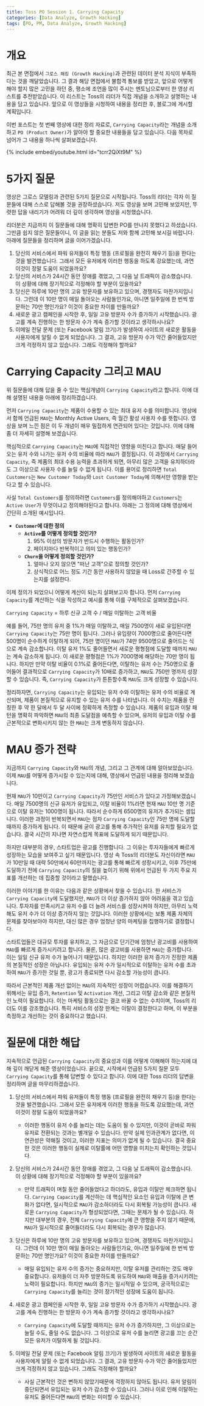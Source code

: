 ```yaml
---
title: Toss PO Session 1. Carrying Capacity
categories: [Data Analyze, Growth Hacking]
tags: [PO, PM, Data Analyze, Growth Hacking]
---
```


# 개요

최근 본 면접에서 `그로스 해킹 (Growth Hacking)`과 관련된 데이터 분석 지식이 부족하다는 것을 깨달았습니다. 그 결과 해당 면접에서 불합격 통보를 받았고, 앞으로 어떻게 해야 할지 많은 고민을 하던 중, 평소에 조언을 많이 주시는 멘토님으로부터 한 영상 리스트를 추천받았습니다. 이 리스트는 Toss의 리더가 직접 개념을 소개하고 설명하는 내용을 담고 있습니다. 앞으로 이 영상들을 시청하여 내용을 정리한 후, 블로그에 게시할 계획입니다.

이번 포스트는 첫 번째 영상에 대한 정리 자료로, `Carrying Capacity`라는 개념을 소개하고 `PO (Product Owner)`가 알아야 할 중요한 내용들을 담고 있습니다. 다음 목차로 넘어가 그 내용을 하나씩 살펴보겠습니다.

{% include embed/youtube.html id="tcrr2QiXt9M" %}

# 5가지 질문

영상은 그로스 모델링과 관련된 5가지 질문으로 시작됩니다. Toss의 리더는 각자 이 질문들에 대해 스스로 답해볼 것을 권장하셨습니다. 저도 영상을 보며 고민해 보았지만, 뚜렷한 답을 내리기가 어려워 더 깊이 생각하며 영상을 시청했습니다.

리더분은 지금까지 이 질문들에 대해 명확히 답변한 PO를 만나지 못했다고 하셨습니다. 그만큼 쉽지 않은 질문들이니, 이 글을 읽는 분들도 저와 함께 고민해 보시길 바랍니다. 아래에 질문들을 정리하며 글을 이어가겠습니다.

1. 당신의 서비스에서 파워 유저들이 특정 행동 (프로필을 완전히 채우기 등)을 한다는 것을 발견했습니다. 그래서 모든 유저에게 이러한 행동을 하도록 강요했는데, 과연 이것이 정말 도움이 되었을까요?
2. 당신의 서비스가 24시간 동안 장애를 겪었고, 그 다음 날 트래픽이 감소했습니다. 이 상황에 대해 장기적으로 걱정해야 할 부분이 있을까요?
3. 당신은 하루에 10만 명의 고유 방문자를 보유하고 있으며, 경쟁자도 마찬가지입니다. 그런데 이 10만 명이 매일 돌아오는 사람들인가요, 아니면 일주일에 한 번씩 방문하는 70만 명인가요? 이것이 중요한 차이를 만들까요?
4. 새로운 광고 캠페인을 시작한 후, 일일 고유 방문자 수가 증가하기 시작했습니다. 광고를 계속 진행하는 한 방문자 수가 계속 증가할 것이라고 생각하시나요?
5. 이메일 전달 문제 (또는 Facebook 알림 끄기)가 발생하여 사이트의 새로운 활동을 사용자에게 알릴 수 없게 되었습니다. 그 결과, 고유 방문자 수가 약간 줄어들었지만 크게 걱정하지 않고 있습니다. 그래도 걱정해야 할까요?

# Carrying Capacity 그리고 MAU

위 질문들에 대해 답을 줄 수 있는 핵심개념이 `Carrying Capacity`라고 합니다. 이에 대해 설명된 내용을 아래에 정리하겠습니다.

먼저 `Carrying Capacity`는 제품이 수용할 수 있는 최대 유저 수를 의미합니다. 영상에서 함께 언급된 `MAU`는 Monthly Active Users, 즉 월간 활성 사용자 수를 뜻합니다. 영상을 보며 느낀 점은 이 두 개념이 매우 밀접하게 연관되어 있다는 것입니다. 이에 대해 좀 더 자세히 설명해 보겠습니다.

핵심적으로 `Carrying Capacity`는 `MAU`에 직접적인 영향을 미친다고 합니다. 매달 들어오는 유저 수와 나가는 유저 수의 비율에 따라 `MAU`가 결정됩니다. 이 과정에서 `Carrying Capacity`, 즉 제품의 최대 수용 능력을 초과하게 되면, 아무리 많은 고객을 유치하더라도 그 이상으로 사용자 수를 늘릴 수 없게 됩니다. 이를 용어로 정리하면 `Total Customers`는 `New Customer Today`와 `Lost Customer Today`에 의해서만 영향을 받는다고 할 수 있습니다.

사실 `Total Customers`를 정의하려면 `Customers`를 정의해야하고 `Customers`는 `Active User`가 무엇이냐고 정의해야된다고 합니다. 아래는 그 정의에 대해 영상에서 간단히 소개된 예시입니다.

- **`Customer`에 대한 정의**
    - **`Active`를 어떻게 정의할 것인가?**
        1. 95% 이상의 방문자가 반드시 수행하는 활동인가?
        2. 페이지마다 반복적이고 의미 있는 행동인가?
    - **`Churn`을 어떻게 정의할 것인가?**
        1. 얼마나 오지 않으면 "떠난 고객"으로 정의할 것인가?
        2. 상식적으로 어느 정도 기간 동안 사용하지 않았을 때 Loss로 간주할 수 있는지를 설정한다.

이제 정의가 되었으니 어떻게 계산이 되는지 살펴보고자 합니다. 먼저 `Carrying Capacity`를 계산하는 식을 작성하고 예시를 통해 이를 구체적으로 살펴보겠습니다.

`Carrying Capacity` = 하루 신규 고객 수 / 매일 이탈하는 고객 비율

예를 들어, 75만 명의 유저 중 1%가 매일 이탈하고, 매일 7500명이 새로 유입된다면 `Carrying Capacity`는 75만 명이 됩니다. 그러나 유입량이 7000명으로 줄어든다면 500명이 순수하게 이탈하게 되어, 75만 명이던 `MAU`가 74만 9500명으로 줄어드는 식으로 계속 감소합니다. 이탈 유저 1%도 줄어들면서 새로운 평형점에 도달할 때까지 `MAU`는 계속 감소하게 됩니다. 이 새로운 평형점은 1%가 7000명에 해당하는 70만 명이 됩니다. 하지만 만약 이탈 비율이 0.1%로 줄어든다면, 이탈하는 유저 수는 750명으로 줄어들어 결과적으로 `Carrying Capacity`가 10배로 증가하고, `MAU`도 750만 명까지 성장할 수 있습니다. 즉, `Carrying Capacity`가 튼튼할수록 `MAU`도 크게 성장할 수 있습니다.

정리하자면, `Carrying Capacity`는 유입되는 유저 수와 이탈하는 유저 수의 비율로 계산되며, 제품이 본질적으로 유지할 수 있는 유저 수를 나타냅니다. 이 수치는 제품을 런칭한 후 약 한 달에서 두 달 사이에 정확하게 측정할 수 있습니다. 제품의 유입과 이탈 패턴을 명확히 파악하면 `MAU`의 최종 도달점을 예측할 수 있으며, 유저의 유입과 이탈 수를 근본적으로 변화시키지 않는 한 `MAU`는 크게 변동하지 않습니다.

# MAU 증가 전략

지금까지 `Carrying Capacity`와 `MAU`의 개념, 그리고 그 관계에 대해 알아보았습니다. 이제 `MAU`를 어떻게 증가시킬 수 있는지에 대해, 영상에서 언급된 내용을 정리해 보겠습니다.

현재 `MAU`가 10만이고 `Carrying Capacity`가 75만인 서비스가 있다고 가정해보겠습니다. 매일 7500명의 신규 유저가 유입되고, 이탈 비율이 1%라면 현재 `MAU` 10만 명 기준으로 이탈 유저는 1000명이 됩니다. 따라서 순수하게 6500명의 유저가 추가되는 셈입니다. 이러한 과정이 반복되면서 `MAU`는 점차 `Carrying Capacity`인 75만 명에 도달할 때까지 증가하게 됩니다. 이 때문에 굳이 광고를 통해 추가적인 유저를 유치할 필요가 없습니다. 결국 시간이 지나면 자연스럽게 목표에 도달하게 되기 때문입니다.

하지만 대부분의 경우, 스타트업은 광고를 진행합니다. 그 이유는 투자자들에게 빠르게 성장하는 모습을 보여주고 싶기 때문입니다. 영상 속 Toss의 리더분도 자신이라면 `MAU`가 10만일 때 대략 50만에서 60만까지는 광고를 통해 빠르게 성장시키고, 이후 75만에 도달하기 전에 `Carrying Capacity`의 질을 높이기 위해 위에서 언급된 두 가지 주요 지표를 개선하는 데 집중할 것이라고 말했습니다.

이러한 이야기를 한 이유는 다음과 같은 상황에서 찾을 수 있습니다. 한 서비스가 `Carrying Capacity`에 도달했지만, `MAU`가 더 이상 증가하지 않아 어려움을 겪고 있습니다. 투자자를 만족시키고 유저 수를 더 늘려 서비스를 성장시켜야 하지만, 아무리 노력해도 유저 수가 더 이상 증가하지 않는 것입니다. 이러한 상황에서는 보통 제품 자체의 문제를 찾아보아야 하지만, 대신 많은 경우 엄청난 양의 마케팅을 집행하기로 결정합니다.

스타트업들은 대규모 투자를 유치하고, 그 자금으로 단기간에 엄청난 광고비를 사용하여 `MAU`를 빠르게 증가시키려고 합니다. 물론, 많은 광고비를 사용하면 `MAU`는 증가합니다. 이는 일일 신규 유저 수가 늘어나기 때문입니다. 하지만 이러한 유저 증가가 진정한 제품의 본질적인 성장은 아닙니다. 유입되는 유저 수가 일시적으로 이탈하는 유저 수를 초과하여 `MAU`가 증가한 것일 뿐, 광고가 종료되면 다시 감소할 가능성이 큽니다.

따라서 근본적인 제품 개선 없이는 `MAU`의 지속적인 성장이 어렵습니다. 이를 해결하기 위해서는 유입 증가, `Retention` 및 `Activation` 개선, 그리고 이탈 감소와 같은 본질적인 노력이 필요합니다. 이는 마케팅 활동으로는 결코 바꿀 수 없는 수치이며, Toss의 리더도 이를 강조했습니다. 특히 서비스의 성장 한계는 이탈이 결정한다고 하며, 이 부분을 측정하고 개선하는 것이 중요하다고 했습니다.

# 질문에 대한 해답

지속적으로 언급된 `Carrying Capacity`의 중요성과 이를 어떻게 이해해야 하는지에 대해 깊이 깨닫게 해준 영상이었습니다. 끝으로, 시작에서 언급된 5가지 질문 모두 `Carrying Capacity`를 통해 답변할 수 있다고 합니다. 이에 대한 Toss 리더의 답변을 정리하며 글을 마무리하겠습니다.

1. 당신의 서비스에서 파워 유저들이 특정 행동 (프로필을 완전히 채우기 등)을 한다는 것을 발견했습니다. 그래서 모든 유저에게 이러한 행동을 하도록 강요했는데, 과연 이것이 정말 도움이 되었을까요?
    - 이러한 행동이 유저 수를 늘리는 데는 도움이 될 수 있지만, 이것이 곧바로 파워 유저로 전환되는 것과는 별개일 수 있습니다. 만약 실제 인과관계가 없다면, 이 연관성은 약해질 것이고, 이러한 지표는 의미가 없게 될 수 있습니다. 결국 중요한 것은 이러한 행동이 실제로 이탈률에 어떤 영향을 미치는지 확인하는 것입니다.

2. 당신의 서비스가 24시간 동안 장애를 겪었고, 그 다음 날 트래픽이 감소했습니다. 이 상황에 대해 장기적으로 걱정해야 할 부분이 있을까요?
    - 만약 트래픽이 며칠 동안 줄어들었다고 하더라도, 유입과 이탈만 체크하면 됩니다. `Carrying Capacity`를 계산하는 데 핵심적인 요소인 유입과 이탈에 큰 변화가 없다면, 일시적으로 `MAU`가 감소하더라도 다시 회복될 가능성이 큽니다. 새로운 `Carrying Capacity`가 형성되었다면, 그때는 문제가 될 수 있습니다. 하지만 대부분의 경우, 전체 `Carrying Capacity`에 큰 영향을 주지 않기 때문에, `MAU`가 일시적으로 줄어들더라도 다시 회복되는 경우가 많습니다.

3. 당신은 하루에 10만 명의 고유 방문자를 보유하고 있으며, 경쟁자도 마찬가지입니다. 그런데 이 10만 명이 매일 돌아오는 사람들인가요, 아니면 일주일에 한 번씩 방문하는 70만 명인가요? 이것이 중요한 차이를 만들까요?
    - 매일 유입되는 유저 수의 증가는 중요하지만, 이탈 유저를 관리하는 것도 매우 중요합니다. 유저들이 더 자주 방문하도록 유도하여 `MAU`와 매출을 증가시키려는 노력이 필요합니다. 하지만 `MAU`의 증가는 일시적일 수 있으며, 궁극적으로는 `Carrying Capacity`를 늘리는 것이 장기적인 성장에 도움이 됩니다.

4. 새로운 광고 캠페인을 시작한 후, 일일 고유 방문자 수가 증가하기 시작했습니다. 광고를 계속 진행하는 한 방문자 수가 계속 증가할 것이라고 생각하시나요?
    - `Carrying Capacity`에 도달할 때까지는 유저 수가 증가하지만, 그 이상으로는 늘릴 수도, 줄일 수도 없습니다. 그 이상으로 유저 수를 늘리면 광고를 끄는 순간 모든 유저가 이탈하게 될 것입니다.

5. 이메일 전달 문제 (또는 Facebook 알림 끄기)가 발생하여 사이트의 새로운 활동을 사용자에게 알릴 수 없게 되었습니다. 그 결과, 고유 방문자 수가 약간 줄어들었지만 크게 걱정하지 않고 있습니다. 그래도 걱정해야 할까요?
    - 사실 근본적인 것은 변하지 않았기때문에 걱정하지 않아도 됩니다. 유저 알림이 중단되면서 유입되는 유저 수가 감소할 수 있습니다. 그러나 이로 인해 이탈하는 유저도 줄어든다면 `MAU`의 변화는 미미할 수 있습니다.

